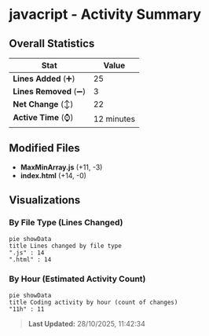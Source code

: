# javacript - Activity Summary 

## Overall Statistics

| Stat                   | Value                                                             |
| ---------------------- | ----------------------------------------------------------------- |
| **Lines Added** (➕)   | 25                                          |
| **Lines Removed** (➖) | 3                                        |
| **Net Change** (↕)    | 22                |
| **Active Time** (⌚)   | 12 minutes |


## Modified Files
- **MaxMinArray.js** (+11, -3)
- **index.html** (+14, -0)

## Visualizations

### By File Type (Lines Changed)

```mermaid
pie showData
title Lines changed by file type
".js" : 14
".html" : 14
```

### By Hour (Estimated Activity Count)

```mermaid
pie showData
title Coding activity by hour (count of changes)
"11h" : 11
```


> **Last Updated:** 28/10/2025, 11:42:34